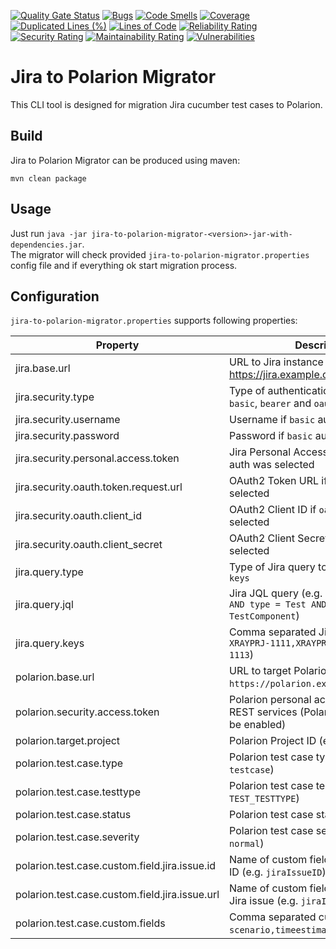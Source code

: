 [![Quality Gate Status](https://sonarcloud.io/api/project_badges/measure?project=SchweizerischeBundesbahnen_jira-to-polarion-migrator&metric=alert_status)](https://sonarcloud.io/summary/new_code?id=SchweizerischeBundesbahnen_jira-to-polarion-migrator)
[![Bugs](https://sonarcloud.io/api/project_badges/measure?project=SchweizerischeBundesbahnen_jira-to-polarion-migrator&metric=bugs)](https://sonarcloud.io/summary/new_code?id=SchweizerischeBundesbahnen_jira-to-polarion-migrator)
[![Code Smells](https://sonarcloud.io/api/project_badges/measure?project=SchweizerischeBundesbahnen_jira-to-polarion-migrator&metric=code_smells)](https://sonarcloud.io/summary/new_code?id=SchweizerischeBundesbahnen_jira-to-polarion-migrator)
[![Coverage](https://sonarcloud.io/api/project_badges/measure?project=SchweizerischeBundesbahnen_jira-to-polarion-migrator&metric=coverage)](https://sonarcloud.io/summary/new_code?id=SchweizerischeBundesbahnen_jira-to-polarion-migrator)
[![Duplicated Lines (%)](https://sonarcloud.io/api/project_badges/measure?project=SchweizerischeBundesbahnen_jira-to-polarion-migrator&metric=duplicated_lines_density)](https://sonarcloud.io/summary/new_code?id=SchweizerischeBundesbahnen_jira-to-polarion-migrator)
[![Lines of Code](https://sonarcloud.io/api/project_badges/measure?project=SchweizerischeBundesbahnen_jira-to-polarion-migrator&metric=ncloc)](https://sonarcloud.io/summary/new_code?id=SchweizerischeBundesbahnen_jira-to-polarion-migrator)
[![Reliability Rating](https://sonarcloud.io/api/project_badges/measure?project=SchweizerischeBundesbahnen_jira-to-polarion-migrator&metric=reliability_rating)](https://sonarcloud.io/summary/new_code?id=SchweizerischeBundesbahnen_jira-to-polarion-migrator)
[![Security Rating](https://sonarcloud.io/api/project_badges/measure?project=SchweizerischeBundesbahnen_jira-to-polarion-migrator&metric=security_rating)](https://sonarcloud.io/summary/new_code?id=SchweizerischeBundesbahnen_jira-to-polarion-migrator)
[![Maintainability Rating](https://sonarcloud.io/api/project_badges/measure?project=SchweizerischeBundesbahnen_jira-to-polarion-migrator&metric=sqale_rating)](https://sonarcloud.io/summary/new_code?id=SchweizerischeBundesbahnen_jira-to-polarion-migrator)
[![Vulnerabilities](https://sonarcloud.io/api/project_badges/measure?project=SchweizerischeBundesbahnen_jira-to-polarion-migrator&metric=vulnerabilities)](https://sonarcloud.io/summary/new_code?id=SchweizerischeBundesbahnen_jira-to-polarion-migrator)

# Jira to Polarion Migrator

This CLI tool is designed for migration Jira cucumber test cases to Polarion.

## Build

Jira to Polarion Migrator can be produced using maven:
```
mvn clean package
```

## Usage

Just run `java -jar jira-to-polarion-migrator-<version>-jar-with-dependencies.jar`.\
The migrator will check provided `jira-to-polarion-migrator.properties` config file and if everything ok start migration process.

## Configuration

`jira-to-polarion-migrator.properties` supports following properties:

| Property                                       | Description                                                                             |
|------------------------------------------------|-----------------------------------------------------------------------------------------|
| jira.base.url                                  | URL to Jira instance (e.g. https://jira.example.com)                                    |
| jira.security.type                             | Type of authentication for Jira: now `basic`, `bearer` and `oauth` are supported        |
| jira.security.username                         | Username if `basic` auth was selected                                                   |
| jira.security.password                         | Password if `basic` auth was selected                                                   |
| jira.security.personal.access.token            | Jira Personal Access Token if `bearer` auth was selected                                |
| jira.security.oauth.token.request.url          | OAuth2 Token URL if `oauth` auth was selected                                           |
| jira.security.oauth.client_id                  | OAuth2 Client ID if `oauth` auth was selected                                           |
| jira.security.oauth.client_secret              | OAuth2 Client Secret if `oauth` auth was selected                                       |
| jira.query.type                                | Type of Jira query to be used: `jql` or `keys`                                          |
| jira.query.jql                                 | Jira JQL query (e.g. `project = XRAYPRJ AND type = Test AND component = TestComponent`) |
| jira.query.keys                                | Comma separated Jira issues list (e.g. `XRAYPRJ-1111,XRAYPRJ-1112,XRAYPRJ-1113`)        |
| polarion.base.url                              | URL to target Polarion instance (e.g. `https://polarion.example.com`)                   |
| polarion.security.access.token                 | Polarion personal access token for REST services (Polarion REST should be enabled)      |
| polarion.target.project                        | Polarion Project ID (e.g. `XRAYPRJ`)                                                    |
| polarion.test.case.type                        | Polarion test case type (default `testcase`)                                            |
| polarion.test.case.testtype                    | Polarion test case testtype (default `TEST_TESTTYPE`)                                   |
| polarion.test.case.status                      | Polarion test case status (default `Draft`)                                             |
| polarion.test.case.severity                    | Polarion test case severity (default `normal`)                                          |
| polarion.test.case.custom.field.jira.issue.id  | Name of custom field to store Jira issue ID (e.g. `jiraIssueID`)                        |
| polarion.test.case.custom.field.jira.issue.url | Name of custom field to store URL to Jira issue (e.g. `jiraIssueURL`)                   |
| polarion.test.case.custom.fields               | Comma separated custom field list (e.g. `scenario,timeestimate,issuetype.name`)         |
